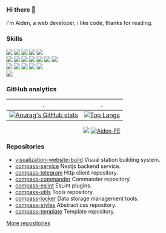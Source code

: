 ### Hi there 👋

I'm Aiden, a web developer, i like code, thanks for reading.

### Skills

<div>
  <img src="https://img.shields.io/badge/HTML-orange" />
  <img src="https://img.shields.io/badge/CSS-brightgreen" />
  <img src="https://img.shields.io/badge/Javascript-lightgrey" />
  <img src="https://img.shields.io/badge/Typescript-blue" />
  <img src="https://img.shields.io/badge/Vue-66C874" />
</div>

<div>
  <img src="https://img.shields.io/badge/Nestjs-EA2845" />
  <img src="https://img.shields.io/badge/Nextjs-171717" />
  <img src="https://img.shields.io/badge/React-61DAFB" />
  <img src="https://img.shields.io/badge/UniApp-2A9939" />
  <img src="https://img.shields.io/badge/Scss-CC6599" />
  <img src="https://img.shields.io/badge/Node-036D02" />
  <img src="https://img.shields.io/badge/Angular-C4002F" />
  
</div>

<div>
  <img src="https://img.shields.io/badge/Electron-9FEBF9" />
  <img src="https://img.shields.io/badge/Rollup-FF3333" />
  <img src="https://img.shields.io/badge/Docker-2596EC" />
  <img src="https://img.shields.io/badge/Nginx-009900" />
  <img src="https://img.shields.io/badge/Prisma-333D4D" />
</div>

<div>
  <img src="https://img.shields.io/badge/Go-64CCD8" />
</div>

### GitHub analytics

| .                                                                                                                                       | .                                                                                                                         |
|-----------------------------------------------------------------------------------------------------------------------------------------|---------------------------------------------------------------------------------------------------------------------------|
| [![Anurag's GitHub stats](https://github-readme-stats.vercel.app/api?username=Aiden-FE&hide=contribs&show_icons=true&theme=radical)](https://github.com/anuraghazra/github-readme-stats) | [![Top Langs](https://github-readme-stats.vercel.app/api/top-langs/?username=Aiden-FE&layout=compact&theme=radical)](https://github.com/anuraghazra/github-readme-stats) |

<p align="center"> 
  <img src="https://github-readme-streak-stats.herokuapp.com/?user=Aiden-FE"></img>
  <a href="https://github.com/ryo-ma/github-profile-trophy"><img src="https://github-profile-trophy.vercel.app/?username=Aiden-FE" alt="Aiden-FE" /></a>
</p>

### Repositories

* [visualization-website-build](https://github.com/Aiden-FE/compass-visualization-website-build) Visual station building system.
* [compass-service](https://github.com/Aiden-FE/compass-service) Nestjs backend service.
* [compass-telegram](https://github.com/Aiden-FE/compass-telegram) Http client repository.
* [compass-commander](https://aiden-fe.github.io/compass-artifact/en/commander/) Commander repository.
* [compass-eslint](https://aiden-fe.github.io/compass-artifact/en/eslint-config/) EsLint plugins.
* [compass-utils](https://aiden-fe.github.io/compass-artifact/en/utils/) Tools repository.
* [compass-locker](https://github.com/Aiden-FE/compass-locker) Data storage management tools.
* [compass-styles](https://aiden-fe.github.io/compass-artifact/en/styles/) Abstract css repository.
* [compass-template](https://github.com/Aiden-FE/compass-template) Template repository.

[More repositories](https://github.com/Aiden-FE?tab=repositories)
